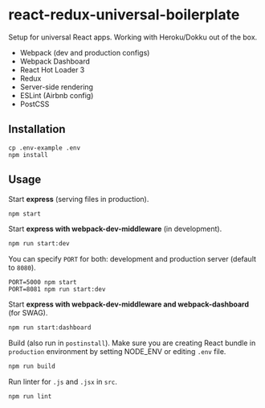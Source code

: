 # react-redux-universal-boilerplate

Setup for universal React apps. Working with Heroku/Dokku out of the box.

* Webpack (dev and production configs)
* Webpack Dashboard
* React Hot Loader 3
* Redux
* Server-side rendering
* ESLint (Airbnb config)
* PostCSS

## Installation

```
cp .env-example .env
npm install
```

## Usage

Start **express** (serving files in production).

```bash
npm start
```

Start **express with webpack-dev-middleware** (in development).

```bash
npm run start:dev
```

You can specify `PORT` for both: development and production server (default to `8080`).

```
PORT=5000 npm start
PORT=8081 npm run start:dev
```

Start **express with webpack-dev-middleware and webpack-dashboard** (for SWAG).

```bash
npm run start:dashboard
```

Build (also run in `postinstall`). Make sure you are creating React bundle in `production`
environment by setting NODE_ENV or editing `.env` file.

```bash
npm run build
```

Run linter for `.js` and `.jsx` in `src`.

```bash
npm run lint
```

